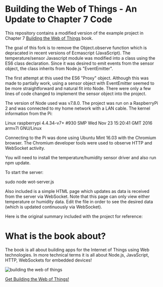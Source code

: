 # Building the Web of Things - An Update to Chapter 7 Code
This repository contains a modified version of the example project in Chapter 7 [Building the Web of Things](http://book.webofthings.io) book.

The goal of this fork is to remove the Object.observe function which is depracated in recent versions of Ecmascript (JavaScript).
The temperature/sensor Javascript module was modified into a class using the ES6 class declaration.
Since it was desired to emit events from the sensor object, the class inherits from Node.js "EventEmitter".

The first attempt at this used the ES6 "Proxy" object.  Although this was made to partially work, using a sensor object with EventEmitter seemed to be more straightforward and natural fit into Node.  There were only a few lines of code changed to implement the sensor object into the project.

The version of Node used was v7.8.0.  The project was run on a RaspberryPi 2 and was connected to my home network with a LAN cable.  The kernel information from the Pi:

Linux raspberrypi 4.4.34-v7+ #930 SMP Wed Nov 23 15:20:41 GMT 2016 armv7l GNU/Linux

Connecting to the Pi was done using Ubuntu Mint 16.03 with the Chromium browser.  The Chromium developer tools were used to observe HTTP and WebSocket activity.

You will need to install the temperature/humidity sensor driver and also run npm update.

To start the server:

sudo node wot-server.js

Also included is a simple HTML page which updates as data is received
from the server via WebSocket.  Note that this page can only view either temperature or humidity data.  Edit the file in order to see the desired data (which is updated continuously via WebSocket).

Here is the original summary included with the project for reference:

# What is the book about?
The book is all about building apps for the Internet of Things using Web technologies. 
In more technical terms it is all about Node.js, JavaScript, HTTP, WebSockets for embedded devices!

![building the web of things](https://raw.githubusercontent.com/webofthings/webofthings.js/master/docs/building-the-web-of-things.png)
 
 [Get Building the Web of Things!](http://book.webofthings.io)
